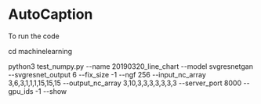 # AutoCaption

To run the code 



cd machinelearning

python3 test_numpy.py --name 20190320_line_chart --model svgresnetgan  --svgresnet_output 6 --fix_size -1 --ngf 256 --input_nc_array 3,6,3,1,1,1,15,15,15 --output_nc_array 3,10,3,3,3,3,3,3,3 --server_port 8000 --gpu_ids -1 --show

